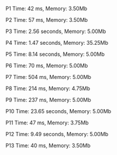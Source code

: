 
P1
Time: 42 ms, Memory: 3.50Mb

P2
Time: 57 ms, Memory: 3.50Mb

P3
Time: 2.56 seconds, Memory: 5.00Mb

P4
Time: 1.47 seconds, Memory: 35.25Mb

P5
Time: 8.14 seconds, Memory: 5.00Mb

P6
Time: 70 ms, Memory: 5.00Mb

P7
Time: 504 ms, Memory: 5.00Mb

P8
Time: 214 ms, Memory: 4.75Mb

P9
Time: 237 ms, Memory: 5.00Mb

P10
Time: 23.65 seconds, Memory: 5.00Mb

P11
Time: 47 ms, Memory: 3.75Mb

P12
Time: 9.49 seconds, Memory: 5.00Mb

P13
Time: 40 ms, Memory: 3.50Mb